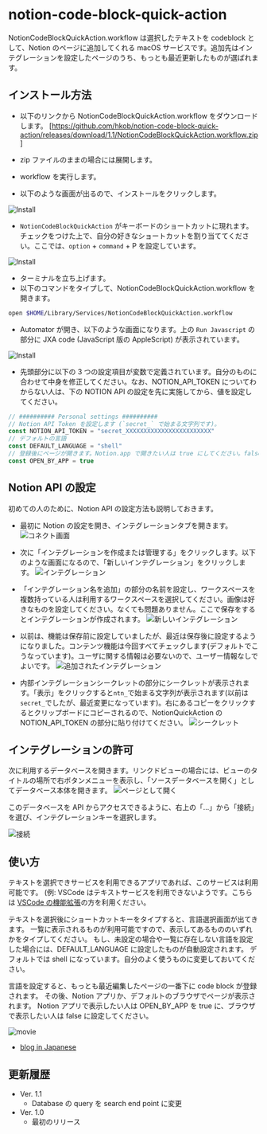 # notion-code-block-quick-action

NotionCodeBlockQuickAction.workflow は選択したテキストを codeblock として、Notion のページに追加してくれる macOS サービスです。追加先はインテグレーションを設定したページのうち、もっとも最近更新したものが選ばれます。

## インストール方法

- 以下のリンクから NotionCodeBlockQuickAction.workflow をダウンロードします。
[https://github.com/hkob/notion-code-block-quick-action/releases/download/1.1/NotionCodeBlockQuickAction.workflow.zip]

- zip ファイルのままの場合には展開します。
- workflow を実行します。
- 以下のような画面が出るので、インストールをクリックします。

![Install](QuickActionInstaller-J.png)

- `NotionCodeBlockQuickAction` がキーボードのショートカットに現れます。チェックをつけた上で、自分の好きなショートカットを割り当ててください。ここでは、`option` + `command` + P を設定しています。

![Install](Service-J.png)

- ターミナルを立ち上げます。
- 以下のコマンドをタイプして、NotionCodeBlockQuickAction.workflow を開きます。

```sh
open $HOME/Library/Services/NotionCodeBlockQuickAction.workflow
```

- Automator が開き、以下のような画面になります。上の `Run Javascript` の部分に JXA code (JavaScript 版の AppleScript) が表示されています。

![Install](Automator-J.png)

- 先頭部分に以下の 3 つの設定項目が変数で定義されています。自分のものに合わせて中身を修正してください。なお、NOTION_API_TOKEN についてわからない人は、下の NOTION API の設定を先に実施してから、値を設定してください。

```Javascript
// ########## Personal settings ##########
// Notion API Token を設定します (`secret_` で始まる文字列です)。
const NOTION_API_TOKEN = "secret_XXXXXXXXXXXXXXXXXXXXXXXX"
// デフォルトの言語
const DEFAULT_LANGUAGE = "shell"
// 登録後にページが開きます。Notion.app で開きたい人は true にしてください。false にするとデフォルトブラウザで開きます。
const OPEN_BY_APP = true
```

## Notion API の設定

初めての人のために、Notion API の設定方法も説明しておきます。

- 最初に Notion の設定を開き、インテグレーションタブを開きます。
![コネクト画面](Connections-J.png)

- 次に「インテグレーションを作成または管理する」をクリックします。以下のような画面になるので、「新しいインテグレーション」をクリックします。
![インテグレーション](myIntegration-J.png)

- 「インテグレーション名を追加」の部分の名前を設定し、ワークスペースを複数持っている人は利用するワークスペースを選択してください。画像は好きなものを設定してください。なくても問題ありません。ここで保存をするとインテグレーションが作成されます。
![新しいインテグレーション](newIntegration0-J.png)

- 以前は、機能は保存前に設定していましたが、最近は保存後に設定するようになりました。コンテンツ機能は今回すべてチェックします(デフォルトでこうなっています)。ユーザに関する情報は必要ないので、ユーザー情報なしでよいです。
![追加されたインテグレーション](newIntegration1-J.png)

- 内部インテグレーションシークレットの部分にシークレットが表示されます。「表示」をクリックすると`ntn_`で始まる文字列が表示されます(以前は`secret_`でしたが、最近変更になっています)。右にあるコピーをクリックするとクリップボードにコピーされるので、NotionQuickAction の NOTION_API_TOKEN の部分に貼り付けてください。
![シークレット](secret-J.png)

## インテグレーションの許可

次に利用するデータベースを開きます。リンクドビューの場合には、ビューのタイトルの場所で右ボタンメニューを表示し、「ソースデータベースを開く」としてデータベース本体を開きます。
![ページとして開く](OpenSourceDatabase-J.png)

このデータベースを API からアクセスできるように、右上の「…」から「接続」を選び、インテグレーションキーを選択します。

![接続](Connect-J.png)

## 使い方

テキストを選択できサービスを利用できるアプリであれば、このサービスは利用可能です。
(例: VSCode はテキストサービスを利用できないようです。こちらは [VSCode の機能拡張](https://github.com/hkob/code-block-to-notion)の方を利用ください。

テキストを選択後にショートカットキーをタイプすると、言語選択画面が出てきます。
一覧に表示されるものが利用可能ですので、表示してあるもののいずれかをタイプしてください。
もし、未設定の場合や一覧に存在しない言語を設定した場合には、DEFAULT_LANGUAGE に設定したものが自動設定されます。
デフォルトでは shell になっています。自分のよく使うものに変更しておいてください。

言語を設定すると、もっとも最近編集したページの一番下に code block が登録されます。
その後、Notion アプリか、デフォルトのブラウザでページが表示されます。
Notion アプリで表示したい人は OPEN_BY_APP を true に、ブラウザで表示したい人は false に設定してください。

![movie](NotionCodeBlockQuickAction.gif)

- [blog in Japanese](https://hkob.hatenablog.com/entry/2024/12/16/0500000)

## 更新履歴

- Ver. 1.1
  - Database の query を search end point に変更
- Ver. 1.0
  - 最初のリリース
